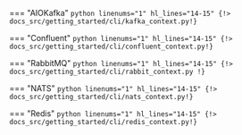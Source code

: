 === "AIOKafka"
    ```python linenums="1" hl_lines="14-15"
    {!> docs_src/getting_started/cli/kafka_context.py!}
    ```

=== "Confluent"
    ```python linenums="1" hl_lines="14-15"
    {!> docs_src/getting_started/cli/confluent_context.py!}
    ```

=== "RabbitMQ"
    ```python linenums="1" hl_lines="14-15"
    {!> docs_src/getting_started/cli/rabbit_context.py !}
    ```

=== "NATS"
    ```python linenums="1" hl_lines="14-15"
    {!> docs_src/getting_started/cli/nats_context.py!}
    ```

=== "Redis"
    ```python linenums="1" hl_lines="14-15"
    {!> docs_src/getting_started/cli/redis_context.py!}
    ```